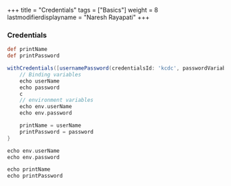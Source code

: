 +++
title = "Credentials"
tags = ["Basics"]
weight = 8
lastmodifierdisplayname = "Naresh Rayapati"
+++

### Credentials

```groovy
def printName
def printPassword

withCredentials([usernamePassword(credentialsId: 'kcdc', passwordVariable: 'password', usernameVariable: 'userName')]) {
    // Binding variables
    echo userName
    echo password
    c
    // environment variables
    echo env.userName
    echo env.password

    printName = userName
    printPassword = password
}

echo env.userName
echo env.password

echo printName
echo printPassword
```
